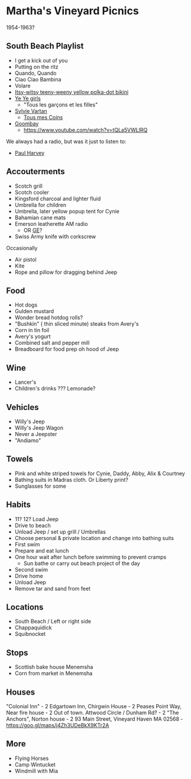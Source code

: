 # Martha's Vineyard Picnics

1954-1963?

## South Beach Playlist

* I get a kick out of you
* Putting on the ritz
* Quando, Quando
* Ciao Ciao Bambina
* Volare
* [Itsy-witsy teeny-weeny yellow polka-dot bikini]( https://en.wikipedia.org/wiki/Itsy_Bitsy_Teenie_Weenie_Yellow_Polkadot_Bikini )
* [Ye Ye girls]( https://en.wikipedia.org/wiki/Y%C3%A9-y%C3%A9 )
	* "Tous les garçons et les filles"
* [Sylvie Vartan]( https://en.wikipedia.org/wiki/Sylvie_Vartan )
	* [Tous mes Coins]( https://www.youtube.com/watch?v=mdghRZNmpu0 )
* [Goombay]( https://en.wikipedia.org/wiki/Goombay )
	* https://www.youtube.com/watch?v=tQLa5VWLIRQ

We always had a radio, but was it just to listen to:

* [Paul Harvey]( https://en.wikipedia.org/wiki/Paul_Harvey )

## Accouterments

* Scotch grill
* Scotch cooler
* Kingsford charcoal and lighter fluid
* Umbrella for children
* Umbrella, later yellow popup tent for Cynie
* Bahamian cane mats
* Emerson leatherette AM radio
	* OR [GE]( https://commons.wikimedia.org/wiki/File:Vintage_General_Electric_6_Transistor_Radio,_Model_P750A,_Leather_Case,_Broadcast_Band_Only,_Made_In_USA,_Circa_1958_(14925114367).jpg )?
* Swiss Army knife with corkscrew

Occasionally

* Air pistol
* Kite
* Rope and pillow for dragging behind Jeep

## Food

* Hot dogs
* Gulden mustard
* Wonder bread hotdog rolls?
* "Bushkin" ( thin sliced minute) steaks from Avery's
* Corn in tin foil
* Avery's yogurt
* Combined salt and pepper mill
* Breadboard for food prep oh hood of Jeep


## Wine

* Lancer's
* Children's drinks ??? Lemonade?


## Vehicles

* Willy's Jeep
* Willy's Jeep Wagon
* Never a Jeepster
* "Andiamo"

## Towels

* Pink and white striped towels for Cynie, Daddy, Abby, Alix & Courtney
* Bathing suits in Madras cloth. Or Liberty print?
* Sunglasses for some

## Habits

* 11? 12? Load Jeep
* Drive to beach
* Unload Jeep / set up grill / Umbrellas
* Choose personal & private location and change into bathing suits
* First swim
* Prepare and eat lunch
* One hour wait after lunch before swimming to prevent cramps
	* Sun bathe or carry out beach project of the day
* Second swim
* Drive home
* Unload Jeep
* Remove tar and sand from feet


## Locations

* South Beach / Left or right side
* Chappaquidick
* Squibnocket


## Stops

* Scottish bake house Menemsha
* Corn from market in Menemsha


## Houses

"Colonial Inn" - 2
Edgartown Inn, Chirgwin House - 2
Peases Point Way, Near fire house - 2
Out of town. Attwood Circle / Dunham Rd? - 2
"The Anchors", Norton house - 2
93 Main Street, Vineyard Haven MA 02568 - https://goo.gl/maps/j4Zh3UDeBkX9KTr2A

## More

* Flying Horses
* Camp Wintucket
* Windmill with Mia
